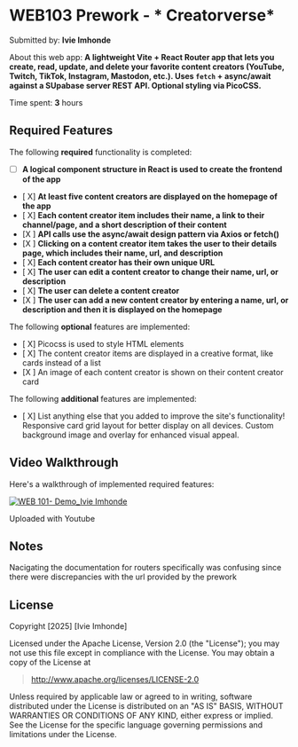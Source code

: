 # WEB103 Prework - * Creatorverse*

Submitted by: **Ivie Imhonde**

About this web app: **A lightweight Vite + React Router app that lets you **create, read, update, and delete** your favorite content creators (YouTube, Twitch, TikTok, Instagram, Mastodon, etc.). Uses `fetch` + async/await against a SUpabase server REST API. Optional styling via PicoCSS.**

Time spent: **3** hours

## Required Features

The following **required** functionality is completed:

<!--  Make sure to check off completed functionality below -->
- [ ] **A logical component structure in React is used to create the frontend of the app**
- [ X] **At least five content creators are displayed on the homepage of the app**
- [ X] **Each content creator item includes their name, a link to their channel/page, and a short description of their content**
- [X ] **API calls use the async/await design pattern via Axios or fetch()**
- [X ] **Clicking on a content creator item takes the user to their details page, which includes their name, url, and description**
- [ X] **Each content creator has their own unique URL**
- [ X] **The user can edit a content creator to change their name, url, or description**
- [ X] **The user can delete a content creator**
- [X ] **The user can add a new content creator by entering a name, url, or description and then it is displayed on the homepage**

The following **optional** features are implemented:

- [ X] Picocss is used to style HTML elements
- [ X] The content creator items are displayed in a creative format, like cards instead of a list
- [X ] An image of each content creator is shown on their content creator card

The following **additional** features are implemented:

* [ X] List anything else that you added to improve the site's functionality!
Responsive card grid layout for better display on all devices.
Custom background image and overlay for enhanced visual appeal.

## Video Walkthrough

Here's a walkthrough of implemented required features:

[![WEB 101- Demo_Ivie Imhonde](https://img.youtube.com/vi/muKpVkFASrE/0.jpg)](https://youtu.be/muKpVkFASrE "WEB 101- Demo_Ivie Imhonde")

Uploaded with Youtube


## Notes

Nacigating the documentation for routers specifically was confusing since there were discrepancies with the url provided by the prework

## License

Copyright [2025] [Ivie Imhonde]

Licensed under the Apache License, Version 2.0 (the "License"); you may not use this file except in compliance with the License. You may obtain a copy of the License at

> http://www.apache.org/licenses/LICENSE-2.0

Unless required by applicable law or agreed to in writing, software distributed under the License is distributed on an "AS IS" BASIS, WITHOUT WARRANTIES OR CONDITIONS OF ANY KIND, either express or implied. See the License for the specific language governing permissions and limitations under the License.
